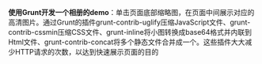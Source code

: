 **使用Grunt开发一个相册的demo**：单击页面底部缩略图，在页面中间展示对应的高清图片。通过Grunt的插件grunt-contrib-uglify压缩JavaScript文件、grunt-contrib-cssmin压缩CSS文件、grunt-inline将小图转换成base64格式并内联到Html文件、grunt-contrib-concat将多个静态文件合并成一个。这些插件大大减少HTTP请求的次数，以达到快速展示页面的目的